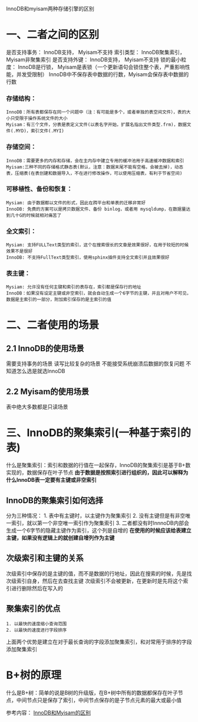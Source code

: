 InnoDB和myisam两种存储引擎的区别
# 一、二者之间的区别
是否支持事务： InnoDB支持， Myisam不支持
索引类型： InnoDB聚集索引， Myisam非聚集索引
是否支持外键： InnoDB支持， Myisam不支持
锁的最小粒度： InnoDB是行锁， Myisam是表锁（一个更新语句会锁住整个表，严重影响性能，并发受限制）
InnoDB中不保存表中数据的行数，Myisam会保存表中数据的行数

### 存储结构：
	InnoDB：所有表都保存在同一个问题中（注：有可能是多个，或者单独的表空间文件），表的大小只受限于操作系统文件的大小
	Myisam：有三个文件，分表是表定义文件(以表名字开始，扩展名指出文件类型.frm)，数据文件(.MYD)，索引文件(.MYI)
### 存储空间：
	InnoDB：需要更多的内存和存储，会在主内存中建立专用的缓冲池用于高速缓冲数据和索引
	Myisam:三种不同的存储格式静态表(默认，注意：数据末尾不能有空格，会被去掉)，动态表，压缩表(在表创建和数据导入，不在进行修改操作，可以使用压缩表，有利于节省空间)
### 可移植性、备份和恢复：
	Mysiam: 由于数据都以文件的形式，因此在跨平台和单表的迁移非常好
	InnoDB: 免费的方案可以是拷贝数据文件、备份 binlog，或者用 mysqldump，在数据量达到几十G的时候就相对痛苦了
### 全文索引：
	Mysiam: 支持FULLText类型的索引，这个在搜索很长的文章是效果很好，在用于较短的时候效果不是很好
	InnoDB: 不支持FullText类型索引，使用sphinx插件支持全文索引并且效果很好
### 表主键：
	Mysiam: 允许没有任何主键和索引的表存在，索引都是保存行的地址
	InnoDB：如果没有设定主键或非空索引，就会自动生成一个6字节的主键，并且对用户不可见，数据是主索引的一部分，附加索引保存的是主索引的值

# 二、二者使用的场景
## 2.1 InnoDB的使用场景
需要支持事务的场景
读写比较复杂的场景
不能接受系统崩溃后数据的恢复问题
不知道怎么选是就选InnoDB
## 2.2 Myisam的使用场景
表中绝大多数都是只读场景

# 三、InnoDB的聚集索引(一种基于索引的表)
什么是聚集索引：索引和数据的行值在一起保存，InnoDB的聚集索引是基于B+数实现的，数据保存在叶子节点
**由于数据是按照索引进行组织的，因此可以解释为什么InnoDB表一定要有主键或非空索引**
## InnoDB的聚集索引如何选择
分为三种情况：
	1. 表中有主键时，以主键作为聚集索引
	2. 没有主键但是有非空唯一索引，就以第一个非空唯一索引作为聚集索引
	3. 二者都没有时InnnoDB内部会生成一个6字节的隐藏主键作为索引，这个列是自增的
**在使用的时候应该给表建立主键，如果没有逻辑上的就创建自增列作为主键**
## 次级索引和主键的关系
次级索引中保存的是主键的值，而不是数据的行地址，因此在搜索的时候，先是找次级索引自身，然后在去查找主键
次级索引不会被更新，在更新时是先将这个索引进行删除然后在写入的

## 聚集索引的优点
	1. 以最快的速度缩小查询范围
	2. 以最快的速度进行字段排序
上面两个优势是建立在对于最长查询的字段添加聚集索引，和对常用于排序的字段添加聚集索引

# B+树的原理
什么是B+树：简单的说是B树的升级版，在B+树中所有的数据都保存在叶子节点，中间节点只是保存了索引，中间节点保存的是子节点元素的最大或最小值



















参考内容：
[InnoDB和Myisam的区别](https://www.zhihu.com/question/20596402)